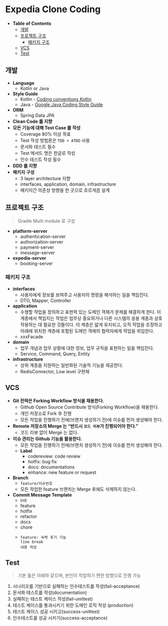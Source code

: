 # Expedia Clone Coding

- __Table of Contents__
  - [개발](https://github.com/cIonecoder/expedia#%EA%B0%9C%EB%B0%9C)
  - [프로젝트 구조](https://github.com/cIonecoder/expedia#%ED%94%84%EB%A1%9C%EC%A0%9D%ED%8A%B8-%EA%B5%AC%EC%A1%B0)
    - [패키지 구조](https://github.com/cIonecoder/expedia#%ED%8C%A8%ED%82%A4%EC%A7%80-%EA%B5%AC%EC%A1%B0)
  - [VCS](https://github.com/cIonecoder/expedia#vcs)
  - [Test](https://github.com/cIonecoder/expedia#test)

## 개발

- __Language__
  - Kotlin or Java
- __Style Guide__
  - Kotlin - [Coding conventions Kotlin](https://kotlinlang.org/docs/coding-conventions.html)
  - Java - [Google Java Coding Style Guide](https://google.github.io/styleguide/javaguide.html)
- __ORM__
  - Spring Data JPA
- __Clean Code 를 지향__
- __모든 기능에 대해 Test Case 를 작성__ 
  - Coverage 80% 이상 목표
  - Test 작성 방법론은 `TDD + ATDD` 사용
  - 문서화 테스트 필수
  - Test 메서드 명은 한글로 작성
  - 인수 테스트 작성 필수 
- __DDD 를 지향__
- __패키지 구성__
  - 3 layer architecture 지향
  - interfaces, application, domain, infrastructure
  - 패키지간 의존성 방향을 한 곳으로 흐르게끔 설계

## 프로젝트 구조

> Gradle Multi module 로 구성

- __platform-server__
  - authentication-server
  - authorization-server
  - payment-server
  - message-server
- __expedia-server__
  - booking-server
  
### 패키지 구조

- __interfaces__
  - 사용자에게 정보를 보여주고 사용자의 명령을 해석하는 일을 책임진다.
  - DTO, Mapper, Controller
- __application__
  - 수행할 작업을 정의하고 표현력 있는 도메인 객체가 문제를 해결하게 한다. 이 계층에서 책임지는 작업은 업무상 중요하거나 다른 시스템의 응용 계층과 상호 작용하는 데 필요한 것들이다. 이 계층은 얇게 유지되고, 오직 작업을 조정하고 아래에 위치한 계층에 포함된 도메인 객체의 협력자에게 작업을 위임한다.
  - xxxFacade
- __domain__
  - 업무 개념과 업무 상황에 대한 정보, 업무 규칙을 표현하는 일을 책임진다.
  - Service, Command, Query, Entity
- __infrastructure__
  - 상위 계층을 지원하는 일반화된 기술적 기능을 제공한다.
  - RedisConnector, Low level 구현체  

## VCS

- __Git 전략은 Forking Workflow 방식을 채용한다.__
  - Github Open Source Contribute 방식(Forking Workflow)을 채용한다.
  - 개인 저장소로 Fork 후 진행
  - 모든 작업을 진행하기 전에(브랜치 생성하기 전)에 이슈를 먼저 생성해야 한다.
- __Remote 저장소의 Merge 는 “반드시 `코드 리뷰`가 진행되어야 한다.”__
  - 코드 리뷰 없이 Merge 는 없다.
- __이슈 관리는 Github 기능을 활용한다.__
  - 모든 작업을 진행하기 전에(브랜치 생성하기 전)에 이슈를 먼저 생성해야 한다.
  - __Label__
    - codereview: code review
    - hotfix: bug fix
    - docs: documentations
    - enhance: new feature or request
- __Branch__
  - `feature/이슈번호`
  - 모든 작업한 feature 브랜치는 Merge 후에도 삭제하지 않는다.
- __Commit Message Template__
  - init
  - feature
  - hotfix
  - refactor
  - docs
  - chore
  - ```
    feature: 숙박 후기 기능
    line break
    내용 작성
    ```

## Test

> 기본 틀은 아래와 같으며, 본인이 작업하기 편한 방향으로 진행 가능

1. 시나리오를 기반으로 실패하는 인수테스트를 작성(fail-acceptance)
2. 문서화 테스트를 작성(documentation)
3. 실패하는 테스트 케이스 작성(fail-unittest)
4. 테스트 케이스를 통과시키기 위한 도메인 로직 작성 (production)
5. 테스트 케이스 성공 시키고(success-unittest)
6. 인수테스트를 성공 시키기(success-acceptance)

